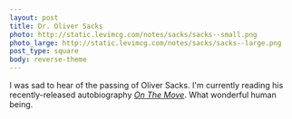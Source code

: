 ```yaml
---
layout: post
title: Dr. Oliver Sacks
photo: http://static.levimcg.com/notes/sacks/sacks--small.png
photo_large: http://static.levimcg.com/notes/sacks/sacks--large.png
post_type: square
body: reverse-theme
---
```

I was sad to hear of the passing of Oliver Sacks. I'm currently reading his recently-released autobiography [_On The Move_](http://www.amazon.com/On-Move-Life-Oliver-Sacks/dp/0385352549). What wonderful human being.
